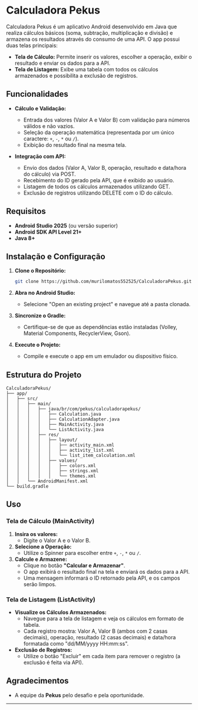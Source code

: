 
# Calculadora Pekus

Calculadora Pekus é um aplicativo Android desenvolvido em Java que realiza cálculos básicos (soma, subtração, multiplicação e divisão) e armazena os resultados através do consumo de uma API. O app possui duas telas principais:  
- **Tela de Cálculo:** Permite inserir os valores, escolher a operação, exibir o resultado e enviar os dados para a API.  
- **Tela de Listagem:** Exibe uma tabela com todos os cálculos armazenados e possibilita a exclusão de registros.

## Funcionalidades

- **Cálculo e Validação:**  
  - Entrada dos valores (Valor A e Valor B) com validação para números válidos e não vazios.
  - Seleção da operação matemática (representada por um único caractere: `+`, `-`, `*` ou `/`).
  - Exibição do resultado final na mesma tela.
  
- **Integração com API:**  
  - Envio dos dados (Valor A, Valor B, operação, resultado e data/hora do cálculo) via POST.
  - Recebimento do ID gerado pela API, que é exibido ao usuário.
  - Listagem de todos os cálculos armazenados utilizando GET.
  - Exclusão de registros utilizando DELETE com o ID do cálculo.


## Requisitos

- **Android Studio 2025** (ou versão superior)
- **Android SDK API Level 21+**
- **Java 8+**

## Instalação e Configuração

1. **Clone o Repositório:**

   ```bash
   git clone https://github.com/murilomatos552525/CalculadoraPekus.git
   ```

2. **Abra no Android Studio:**
   - Selecione "Open an existing project" e navegue até a pasta clonada.

3. **Sincronize o Gradle:**
   - Certifique-se de que as dependências estão instaladas (Volley, Material Components, RecyclerView, Gson).

4. **Execute o Projeto:**
   - Compile e execute o app em um emulador ou dispositivo físico.

## Estrutura do Projeto

```
CalculadoraPekus/
├── app/
│   ├── src/
│   │   ├── main/
│   │   │   ├── java/br/com/pekus/calculadorapekus/
│   │   │   │   ├── Calculation.java
│   │   │   │   ├── CalculationAdapter.java
│   │   │   │   ├── MainActivity.java
│   │   │   │   └── ListActivity.java
│   │   │   ├── res/
│   │   │   │   ├── layout/
│   │   │   │   │   ├── activity_main.xml
│   │   │   │   │   ├── activity_list.xml
│   │   │   │   │   └── list_item_calculation.xml
│   │   │   │   ├── values/
│   │   │   │   │   ├── colors.xml
│   │   │   │   │   ├── strings.xml
│   │   │   │   │   └── themes.xml
│   │   └── AndroidManifest.xml
└── build.gradle
```

## Uso

### Tela de Cálculo (MainActivity)
1. **Insira os valores:**  
   - Digite o Valor A e o Valor B.
2. **Selecione a Operação:**  
   - Utilize o Spinner para escolher entre `+`, `-`, `*` ou `/`.
3. **Calcule e Armazene:**  
   - Clique no botão **"Calcular e Armazenar"**.
   - O app exibirá o resultado final na tela e enviará os dados para a API.
   - Uma mensagem informará o ID retornado pela API, e os campos serão limpos.

   
### Tela de Listagem (ListActivity)
- **Visualize os Cálculos Armazenados:**  
  - Navegue para a tela de listagem e veja os cálculos em formato de tabela.
  - Cada registro mostra: Valor A, Valor B (ambos com 2 casas decimais), operação, resultado (2 casas decimais) e data/hora formatada como "dd/MM/yyyy HH:mm:ss".
- **Exclusão de Registros:**  
  - Utilize o botão "Excluir" em cada item para remover o registro (a exclusão é feita via API).

## Agradecimentos

- A equipe da **Pekus** pelo desafio e pela oportunidade.

---

